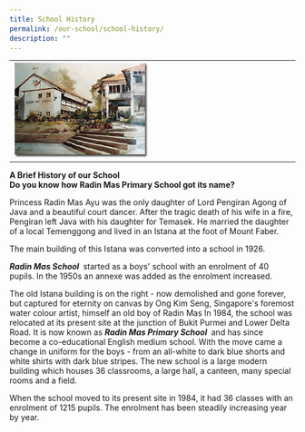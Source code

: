 ```yaml
---
title: School History
permalink: /our-school/school-history/
description: ""
---
```

<table style="border-collapse: collapse; width: 100%;" border="0px">
<tbody>
<tr>
<td style="width: 50%;"><img src="/images/history.jpeg"></td>
<td style="width: 50%;">&nbsp;</td>
</tr>
</tbody>
</table>
<p><strong>A Brief History of our School<br /></strong><strong>Do you know how Radin Mas Primary School got its name?</strong></p>
<p>Princess Radin Mas Ayu was the only daughter of Lord Pengiran Agong of Java and a beautiful court dancer. After the tragic death of his wife in a fire, Pengiran left Java with his daughter for Temasek. He married the daughter of a local Temenggong and lived in an Istana at the foot of Mount Faber.</p>
<p>The main building of this Istana was converted into a school in 1926.</p>
<p><em><strong>Radin Mas School&nbsp;</strong></em>&nbsp;started as a boys' school with an enrolment of 40 pupils. In the 1950s an annexe was added as the enrolment increased.</p>
<p>The old Istana building is on the right - now demolished and gone forever, but captured for eternity on canvas by Ong Kim Seng, Singapore's foremost water colour artist, himself an old boy of Radin Mas In 1984, the school was relocated at its present site at the junction of Bukit Purmei and Lower Delta Road. It is now known as <em><strong>Radin Mas Primary School&nbsp;</strong></em>&nbsp;and has since become a co-educational English medium school. With the move came a change in uniform for the boys - from an all-white to dark blue shorts and white shirts with dark blue stripes. The new school is a large modern building which houses 36 classrooms, a large hall, a canteen, many special rooms and a field.</p>
<p>When the school moved to its present site in 1984, it had 36 classes with an enrolment of 1215 pupils. The enrolment has been steadily increasing year by year.&nbsp;</p>